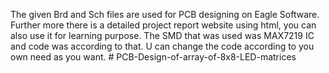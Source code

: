 The given Brd and Sch files are used for PCB designing on Eagle Software. Further more there is a detailed project report website using html, you can also use it for learning purpose. The SMD that was used was MAX7219 IC and code was according to that. U can change the code according to you own need as you want.  # PCB-Design-of-array-of-8x8-LED-matrices
